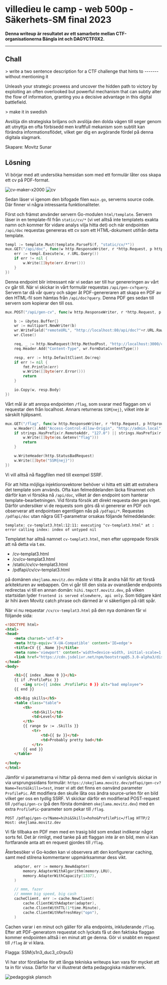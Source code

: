 # villedieu le camp - web 500p - Säkerhets-SM final 2023

__Denna writeup är resultatet av ett samarbete mellan CTF-organisationerna Bängla int och DAGYCTF0X2.__

---

## Chall
\> write a two sentence description for a CTF challenge that hints to ------- without mentioning it

Unleash your strategic prowess and uncover the hidden path to victory by exploiting an often overlooked but powerful mechanism that can subtly alter the flow of information, granting you a decisive advantage in this digital battlefield.

\> make it in swedish

Avslöja din strategiska briljans och avslöja den dolda vägen till seger genom att utnyttja en ofta förbisedd men kraftfull mekanism som subtilt kan förändra informationsflödet, vilket ger dig en avgörande fördel på denna digitala slagmark.

Skapare: Movitz Sunar

## Lösning
Vi börjar med att undersöka hemsidan som med ett formulär låter oss skapa ett cv på PDF-format.

![cv-maker-x2000](./cv-maker-x2000.png)
![cv](./cv.png)

Sedan läser vi igenom den bifogade filen `main.go`, serverns source code. Där finner vi några intressanta funktionaliteter.

Först och främst använder servern Go-modulen `html/template`. Servern läser in en template-fil från `static/cv/*` (vi vet alltså inte templatets exakta namn och kommer för vidare analys vilja hitta det) och när endpointen `/api/doc` requestas genereras ett cv som ett HTML-dokument utifrån detta template.

```GO
templ := template.Must(template.ParseFS(f, "static/cv/*"))
mux.GET("/api/doc", func(w http.ResponseWriter, r *http.Request, p httprouter.Params) {
    err := templ.Execute(w, r.URL.Query())
    if err != nil {
        w.Write([]byte(err.Error()))
    }
})
```

Denna endpoint blir intressant när vi sedan ser till hur genereringen av vårt cv går till. När vi skickar in vårt formulär requestas `/api/gen-cv?query`. Servern tar då vår query och säger åt PDF-genereraren att skapa en PDF av den HTML-fil som hämtas från `/api/doc?query`. Denna PDF ges sedan till servern som kopierar den till oss.

```GO
mux.POST("/api/gen-cv", func(w http.ResponseWriter, r *http.Request, p httprouter.Params) {

    b := &bytes.Buffer{}
    wr := multipart.NewWriter(b)
    wr.WriteField("remoteURL", "http://localhost:80/api/doc?"+r.URL.RawQuery)
    wr.Close()

    req, _ := http.NewRequest(http.MethodPost, "http://localhost:3000/convert/url", b)
    req.Header.Add("Content-Type", wr.FormDataContentType())

    resp, err := http.DefaultClient.Do(req)
    if err != nil {
        fmt.Println(err)
        w.Write([]byte(err.Error()))
        return
    }

    io.Copy(w, resp.Body)
})
```

Vårt mål är att anropa endpointen `/flag`, som svarar med flaggan om vi requestar den från localhost. Annars returneras `SSM{nej}`, vilket inte är särskilt hjälpsamt.

```GO
mux.GET("/flag", func(w http.ResponseWriter, r *http.Request, p httprouter.Params) {
    w.Header().Add("Access-Control-Allow-Origin", "http://admin.local")
    if strings.HasPrefix(r.RemoteAddr, "127.0") || strings.HasPrefix(r.RemoteAddr, "[::1]") {
        w.Write([]byte(os.Getenv("flag")))
        return
    }

    w.WriteHeader(http.StatusBadRequest)
    w.Write([]byte("SSM{nej}"))
})
```

Vi vill alltså nå flaggfilen med till exempel SSRF.

För att hitta möjliga injektionsvektorer behöver vi hitta ett sätt att extrahera det template som används. Ofta kan felmeddelanden läcka filnamnet och därför kan vi försöka nå `/api/doc`, vilket är den endpoint som hanterar template-bearbetningen. Vid första försök att direkt requesta den ges inget. Därför undersöker vi de requests som görs då vi genererar en PDF och observerar att endpointsen egentligen nås på `/pdfapi/*`. Requestas `/pdfapi/doc` utan några GET-parametrar orsakas följande felmeddelande:

```
template: cv-templat3.html:12:11: executing "cv-templat3.html" at : error calling index: index of untyped nil
```

Templatet har alltså namnet `cv-templat3.html`, men efter upprepade försök att nå detta via t.ex.
 - /cv-templat3.html
 - /cv/cv-templat3.html
 - /static/cv/cv-templat3.html
 - /pdfapi/cv/cv-templat3.html

på domänen `okejlama.movitz.dev` måste vi titta åt andra håll för att förstå arkitekturen av webappen. Om vi går till den sista av ovanstående endpoints redirectas vi till en annan domän: `hihi.tmpctf.movitz.dev`, på vilken startsidan lyder `frontend is served elsewhere, api only`. Som tidigare känt är hihi även Movitz catch phrase och därmed är vi säkerligen på rätt spår.

När vi nu requestar `/cv/cv-templat3.html` på den nya domänen får vi följande sida:
```html
<!DOCTYPE html>
<html>
<head>
    <meta charset='utf-8'>
    <meta http-equiv='X-UA-Compatible' content='IE=edge'>
    <title>CV {{ .Name }}</title>
    <meta name='viewport' content='width=device-width, initial-scale=1'>
    <link href="https://cdn.jsdelivr.net/npm/bootstrap@5.3.0-alpha3/dist/css/bootstrap.min.css" rel="stylesheet" integrity="sha384-KK94CHFLLe+nY2dmCWGMq91rCGa5gtU4mk92HdvYe+M/SXH301p5ILy+dN9+nJOZ" crossorigin="anonymous">
</head>
<body>

    <h1>{{ index .Name 0 }}</h1> 
    {{ if .ProfilePic }}
        <img src={{ index .ProfilePic 0 }} alt="bad employee">
    {{ end }}

    <h5>Big skills</h5>
    <table class="table">
        <th>
            <td>Skill</td>
            <td>Level</td>
        </th>
        {{ range $v := .Skills }}
            <tr>
                <td>{{ $v }}</td>
                <td>Probably pretty bad</td>
            </tr>
        {{ end }}
    </table>
    
</body>
</html>
```

Jämför vi parametrarna vi hittar på denna med dem vi vanligtvis skickar in via ursprungssidans formulär: `https://okejlama.movitz.dev/pdfapi/gen-cv?Name=Test&Skills=test`, inser vi att det finns en oanvänd parameter `ProfilePic`. Att modifiera den skulle låta oss ändra source-urlen för en bild vilket ger oss en tydlig SSRF. Vi skickar därför en modifierad POST-request till `/pdfapi/gen-cv` (på den första domänen `okejlama.movitz.dev`) med en extra `ProfilePic`-parameter som pekar till `/flag`.

```
POST /pdfapi/gen-cv?Name=hihi&Skills=hoho&ProfilePic=/flag HTTP/2
Host: okejlama.movitz.dev
```

Vi får tillbaka en PDF men med en trasig bild som endast indikerar något sorts fel. Det är rimligt, med tanke på att flaggan inte är en bild, men vi kan fortfarande anta att en request gjordes till `/flag`.

Återbesöker vi Go-koden kan vi observera att den konfigurerar caching, samt med stilrena kommentarer uppmärksammar dess vikt.

```GO
    adapter, err := memory.NewAdapter(
        memory.AdapterWithAlgorithm(memory.LRU),
        memory.AdapterWithCapacity(1337),
    )

    // mmm, fazer
    // mmmmm big speed, big cash
    cacheClient, err := cache.NewClient(
        cache.ClientWithAdapter(adapter),
        cache.ClientWithTTL(1*time.Minute),
        cache.ClientWithRefreshKey("opn"),
    )
```

Cachen varar i en minut och gäller för alla endpoints, inkluderande `/flag`. Efter att PDF-generatorn requestat och lyckats få ut den faktiska flaggan kommer endpointen alltså i en minut att ge denna. Gör vi snabbt en request till `/flag` är vi klara.

Flagga: SSM{s1n3_duc3_c0rpu5}

Vi har stor förståelse för att långa tekniska writeups kan vara för mycket att ta in för vissa. Därför har vi illustrerat detta pedagogiska mästerverk.

![pedagogisk plansch](./Pedagogisk-illustrerad-plansch-villediue-writeup.png)


